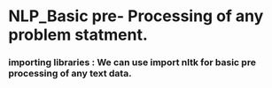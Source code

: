 # NLP_Basic pre- Processing of any problem statment.
 ### importing libraries : We can use import nltk for basic pre processing of any text data. 
   
